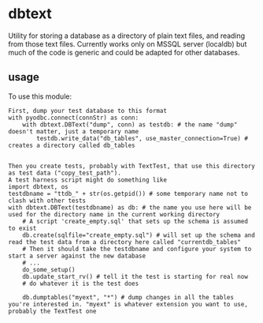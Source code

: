 # dbtext
Utility for storing a database as a directory of plain text files, and reading from those text files.
Currently works only on MSSQL server (localdb) but much of the code is generic and could be adapted for other databases.

## usage
To use this module:

    First, dump your test database to this format
    with pyodbc.connect(connStr) as conn:
        with dbtext.DBText("dump", conn) as testdb: # the name "dump" doesn't matter, just a temporary name
            testdb.write_data("db_tables", use_master_connection=True) # creates a directory called db_tables
    

    Then you create tests, probably with TextTest, that use this directory as test data ("copy_test_path").
    A test harness script might do something like
    import dbtext, os
    testdbname = "ttdb_" + str(os.getpid()) # some temporary name not to clash with other tests
    with dbtext.DBText(testdbname) as db: # the name you use here will be used for the directory name in the current working directory
        # A script 'create_empty.sql' that sets up the schema is assumed to exist
        db.create(sqlfile="create_empty.sql") # will set up the schema and read the test data from a directory here called "currentdb_tables"
        # Then it should take the testdbname and configure your system to start a server against the new database
        # ...
        do_some_setup()
        db.update_start_rv() # tell it the test is starting for real now
        # do whatever it is the test does

        db.dumptables("myext", "*") # dump changes in all the tables you're interested in. "myext" is whatever extension you want to use, probably the TextTest one 
